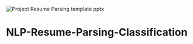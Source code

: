![Project Resume Parsing template pptx](https://user-images.githubusercontent.com/77150489/151003768-60d26b28-c97a-4eb7-802d-63dcc5811449.jpg)
# NLP-Resume-Parsing-Classification
